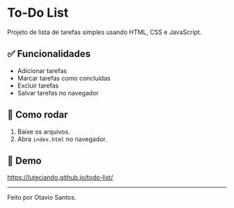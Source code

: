 # To-Do List

Projeto de lista de tarefas simples usando HTML, CSS e JavaScript.

## ✅ Funcionalidades
- Adicionar tarefas
- Marcar tarefas como concluídas
- Excluir tarefas
- Salvar tarefas no navegador

## 🚀 Como rodar
1. Baixe os arquivos.
2. Abra `index.html` no navegador.

## 🔗 Demo
https://luteciando.github.io/todo-list/

---

Feito por Otavio Santos.
